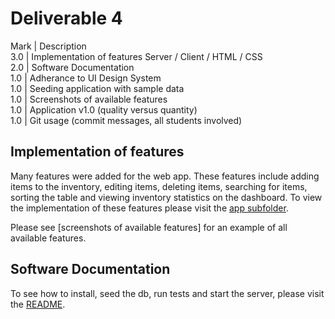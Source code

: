 # Deliverable 4

Mark | Description <br>
3.0 | Implementation of features Server / Client / HTML / CSS <br>
2.0 | Software Documentation <br>
1.0 | Adherance to UI Design System <br>
1.0 | Seeding application with sample data <br>
1.0 | Screenshots of available features <br>
1.0 | Application v1.0 (quality versus quantity) <br>
1.0 | Git usage (commit messages, all students involved) <br>

## Implementation of features

Many features were added for the web app. These features include adding items to the inventory, editing items, deleting items, searching for items, sorting the table and
viewing inventory statistics on the dashboard. To view the implementation of these features please visit the [app subfolder](/app/).

Please see [screenshots of available features] for an example of all available features.

## Software Documentation

To see how to install, seed the db, run tests and start the server, please visit the [README](../README.md).
